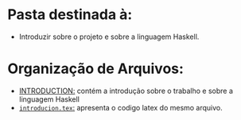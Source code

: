 # Pasta destinada à:
 - Introduzir sobre o projeto e sobre a linguagem Haskell.

 # Organização de Arquivos:
   - [INTRODUCTION:](./INTRODUCTION.md) contém a introdução sobre o trabalho e sobre a linguagem Haskell
   - [`introducion.tex`:](./introduction.tex) apresenta o codigo latex do mesmo arquivo.
